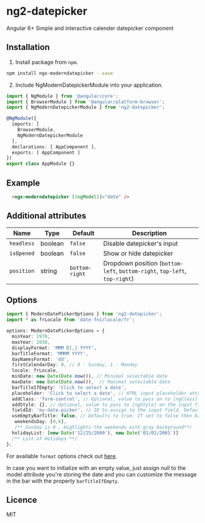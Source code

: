 # ng2-datepicker

Angular 6+ Simple and interactive calender datepicker component

## Installation

1. Install package from `npm`.

```sh
npm install ngx-moderndatepicker --save
```

2. Include NgModernDatepickerModule into your application.

```ts
import { NgModule } from '@angular/core';
import { BrowserModule } from '@angular/platform-browser';
import { NgModernDatepickerModule } from 'ng2-datepicker';

@NgModule({
  imports: [
    BrowserModule,
    NgModernDatepickerModule
  ],
  declarations: [ AppComponent ],
  exports: [ AppComponent ]
})
export class AppModule {}
```

## Example
```html
  <ngx-moderndatepicker [(ngModel)]="date" />
```

## Additional attributes
|Name|Type|Default|Description|
| --- | --- | --- | --- |
|`headless`|boolean|`false`|Disable datepicker's input|
|`isOpened`|boolean|`false`|Show or hide datepicker|
|`position`|string|`bottom-right`|Dropdown position (`bottom-left`, `bottom-right`, `top-left`, `top-right`)|

## Options
```ts
import { ModernDatePickerOptions } from 'ng2-datepicker';
import * as frLocale from 'date-fns/locale/fr';

options: ModernDatePickerOptions = {
  minYear: 1970,
  maxYear: 2030,
  displayFormat: 'MMM D[,] YYYY',
  barTitleFormat: 'MMMM YYYY',
  dayNamesFormat: 'dd',
  firstCalendarDay: 0, // 0 - Sunday, 1 - Monday
  locale: frLocale,
  minDate: new Date(Date.now()), // Minimal selectable date
  maxDate: new Date(Date.now()),  // Maximal selectable date
  barTitleIfEmpty: 'Click to select a date',
  placeholder: 'Click to select a date', // HTML input placeholder attribute (default: '')
  addClass: 'form-control', // Optional, value to pass on to [ngClass] on the input field
  addStyle: {}, // Optional, value to pass to [ngStyle] on the input field
  fieldId: 'my-date-picker', // ID to assign to the input field. Defaults to datepicker-<counter>
  useEmptyBarTitle: false, // Defaults to true. If set to false then barTitleIfEmpty will be disregarded and a date will always be shown
   weekendsDay: [0,6],
   /** Sunday is 0 , Highlights the weekends with gray background**/
  holidayList: [new Date('12/25/2000'), new Date('01/01/2001')]
  /** List of Holidays **/ 
};
```

For available `format` options check out [here](https://date-fns.org/docs/format).

In case you want to initialize with an empty value, just assign null to the model attribute you're storing the date and you can customize the message in the bar with the property `barTitleIfEmpty`.

## Licence

MIT
